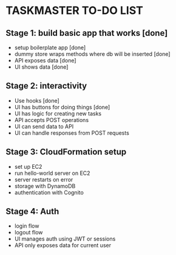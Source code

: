 # TASKMASTER TO-DO LIST

## Stage 1: build basic app that works [done]
- setup boilerplate app [done]
- dummy store wraps methods where db will be inserted [done]
- API exposes data [done]
- UI shows data [done]

## Stage 2: interactivity
- Use hooks [done]
- UI has buttons for doing things [done]
- UI has logic for creating new tasks
- API accepts POST operations
- UI can send data to API
- UI can handle responses from POST requests

## Stage 3: CloudFormation setup
- set up EC2
- run hello-world server on EC2
- server restarts on error
- storage with DynamoDB
- authentication with Cognito

## Stage 4: Auth
- login flow
- logout flow
- UI manages auth using JWT or sessions
- API only exposes data for current user
